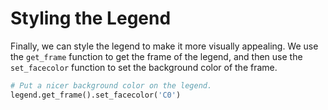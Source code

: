 # Styling the Legend

Finally, we can style the legend to make it more visually appealing. We use the `get_frame` function to get the frame of the legend, and then use the `set_facecolor` function to set the background color of the frame.

```python
# Put a nicer background color on the legend.
legend.get_frame().set_facecolor('C0')
```
